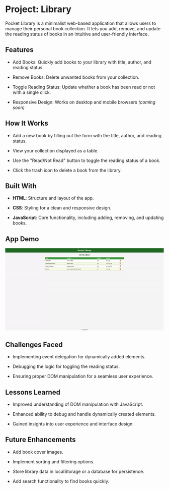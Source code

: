 # Project: Library
Pocket Library is a minimalist web-based application that allows users to manage their personal book collection. It lets you add, remove, and update the reading status of books in an intuitive and user-friendly interface.

## Features

- Add Books: Quickly add books to your library with title, author, and reading status.

- Remove Books: Delete unwanted books from your collection.

- Toggle Reading Status: Update whether a book has been read or not with a single click.

- Responsive Design: Works on desktop and mobile browsers *(coming soon)*

## How It Works

- Add a new book by filling out the form with the title, author, and reading status.

- View your collection displayed as a table.

- Use the "Read/Not Read" button to toggle the reading status of a book.

- Click the trash icon to delete a book from the library.

## Built With

- **HTML**: Structure and layout of the app.

- **CSS**: Styling for a clean and responsive design.

- **JavaScript**: Core functionality, including adding, removing, and updating books.

## App Demo
![Demo](./demo/pocket-library-demo.gif)

## Challenges Faced

- Implementing event delegation for dynamically added elements.

- Debugging the logic for toggling the reading status.

- Ensuring proper DOM manipulation for a seamless user experience.

## Lessons Learned

- Improved understanding of DOM manipulation with JavaScript.

- Enhanced ability to debug and handle dynamically created elements.

- Gained insights into user experience and interface design.

## Future Enhancements

- Add book cover images.

- Implement sorting and filtering options.

- Store library data in localStorage or a database for persistence.

- Add search functionality to find books quickly.
